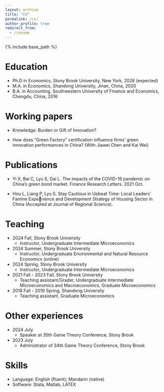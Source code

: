 ```yaml
---
layout: archive
title: "CV"
permalink: /cv/
author_profile: true
redirect_from:
  - /resume
---
```


{% include base_path %}

Education
======
* Ph.D in Economics, Stony Brook University, New York, 2026 (expected)
* M.A. in Economics, Shandong University, Jinan, China, 2020
* B.A. in Accounting, Southwestern University of Finance and Economics, Chengdu, China, 2016

Working papers
======
* Knowledge: Burden or Gift of Innovation?
  
* How does “Green Factory” certification influence firms’ green innovation performances in China? (With Jiawei Chen and Kai Wei)

Publications
======
* Yi X, Bai C, Lyu S, Dai L. The impacts of the COVID-19 pandemic on China’s green bond market. Finance Research Letters. 2021 Oct.

* Hou L, Liang P, Lyu S. Stay Cautious in Upbeat Time: Local Leaders’ Famine Experience and Development Strategy of Housing Sector in China (Accepted at Journal of Regional Science).

Teaching
======
* 2024 Fall, Stony Brook University
  * Instructor, Undergraduate Intermediate Microeconomics
* 2024 Summer, Stony Brook University
  * Instructor, Undergraduate Environmental and Natural Resource Economics (online)
* 2024 Spring, Stony Brook University
  * Instructor, Undergraduate Intermediate Microeconomics
* 2021 Fall - 2023 Fall, Stony Brook University
  * Teaching assistant/Grader, Undergraduate Intermediate Microeconomics and Macroeconomics, Graduate Microeconomics
* 2018 Fall - 2019 Spring, Shandong University
  * Teaching assistant, Graduate Microeconomics

Other experiences
======
* 2024 July
  * Speaker at 35th Game Theory Conference, Stony Brook
* 2023 July
  * Administrator of 34th Game Theory Conference, Stony Brook
  
Skills
======
* Language: English (fluent); Mandarin (native)
* Software: Stata, Matlab, LATEX


